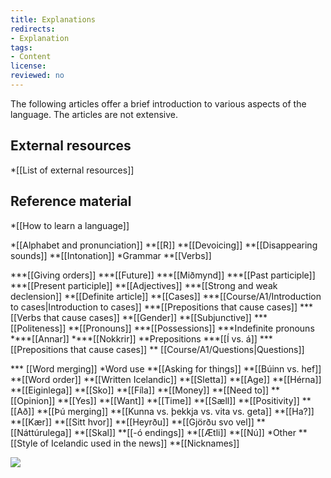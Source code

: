 ```yaml
---
title: Explanations
redirects:
- Explanation
tags:
- Content
license:
reviewed: no
---
```


The following articles offer a brief introduction to various aspects of the language. The articles are not extensive.

## External resources

*[[List of external resources]]

## Reference material

*[[How to learn a language]]
<!--*[[How to use Ylhýra|Using ''Ylhýra'']]-->
<!--*[[Course/A1/About Icelandic|About Icelandic]]-->
*[[Alphabet and pronunciation]] <level level="a1"/>
**[[R]] <level level="a1"/>
**[[Devoicing]] <level level="a1"/>
**[[Disappearing sounds]] <level level="a1"/>
**[[Intonation]] <level level="a2"/>
*Grammar
**[[Verbs]]
<!--***[[Að vera]]-->
***[[Giving orders]] <level level="b1"/>
***[[Future]] <level level="a2"/>
***[[Miðmynd]] <level level="b1"/>
***[[Past participle]] <level level="a1"/>
***[[Present participle]] <level level="b1"/>
**[[Adjectives]]
***[[Strong and weak declension]] <level level="b1"/>
**[[Definite article]] <level level="a1"/>
**[[Cases]] <level level="a1"/>
***[[Course/A1/Introduction to cases|Introduction to cases]]
***[[Prepositions that cause cases]]
***[[Verbs that cause cases]]
**[[Gender]] <level level="a1"/>
**[[Subjunctive]] <level level="b1"/>
***[[Politeness]] <level level="a2"/>
**[[Pronouns]] <level level="a1"/>
***[[Possessions]] <level level="a1"/>
***Indefinite pronouns
****[[Annar]] <level level="a2"/>
****[[Nokkrir]] <level level="a2"/>
**Prepositions
***[[Í vs. á]] <level level="a1"/>
***[[Prepositions that cause cases]] <level level="a1"/>
** [[Course/A1/Questions|Questions]]
<!--*** [[Questions|Word flipping]] <level level="a1"/>-->
*** [[Word merging]] <level level="a1"/>
*Word use
**[[Asking for things]] <level level="a1"/>
**[[Búinn vs. hef]] <level level="a1"/>
**[[Word order]] <level level="a1"/>
**[[Written Icelandic]] <level level="b1"/>
**[[Sletta]] <level level="a1"/>
**[[Age]] <level level="a2"/>
**[[Hérna]] <level level="a1"/>
**[[Eiginlega]] <level level="b2"/>
**[[Sko]] <level level="a2"/>
**[[Fíla]] <level level="a1"/>
**[[Money]] <level level="a1"/>
**[[Need to]] <level level="a1"/>
**[[Opinion]] <level level="a1"/>
**[[Yes]] <level level="a1"/>
**[[Want]] <level level="a1"/>
**[[Time]] <level level="a1"/>
**[[Sæll]] <level level="a1"/>
**[[Positivity]] <level level="a1"/>
**[[Að]] <level level="a1"/>
**[[Þú merging]] <level level="a1"/>
**[[Kunna vs. þekkja vs. vita vs. geta]] <level level="a1"/>
**[[Ha?]] <level level="a1"/>
**[[Kær]] <level level="a1"/>
**[[Sitt hvor]] <level level="b2"/>
**[[Heyrðu]] <level level="a1"/>
**[[Gjörðu svo vel]] <level level="a2"/>
**[[Náttúrulega]] <level level="a2"/>
**[[Skal]] <level level="b2"/>
**[[-ó endings]] <level level="b1"/>
**[[Ætli]] <level level="c1"/>
**[[Nú]] <level level="a2"/>
*Other
**[[Style of Icelandic used in the news]] <level level="b2"/>
**[[Nicknames]] <level level="c1"/>
<!--Linguistic purism-->
<Image src="Landmannalaugar2.jpg"/>

